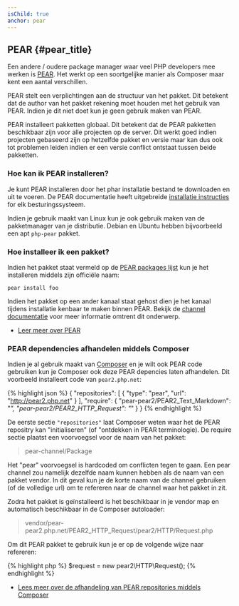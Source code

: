 ```yaml
---
isChild: true
anchor: pear
---
```


## PEAR {#pear_title}

Een andere / oudere package manager waar veel PHP developers mee werken is [PEAR][1]. Het werkt op een soortgelijke manier
als Composer maar kent een aantal verschillen.

PEAR stelt een verplichtingen aan de structuur van het pakket. Dit betekent dat de author van het pakket rekening moet houden
met het gebruik van PEAR. Indien je dit niet doet kun je geen gebruik maken van PEAR.

PEAR installeert pakketten globaal. Dit betekent dat de PEAR pakketten beschikbaar zijn voor alle projecten op de server.
Dit werkt goed indien projecten gebaseerd zijn op hetzelfde pakket en versie maar kan dus ook tot problemen
leiden indien er een versie conflict ontstaat tussen beide pakketten.

### Hoe kan ik PEAR installeren?

Je kunt PEAR installeren door het phar installatie bestand te downloaden en uit te voeren. De PEAR documentatie heeft
uitgebreide [installatie instructies][2] for elk besturingssysteem.

Indien je gebruik maakt van Linux kun je ook gebruik maken van de pakketmanager van je distributie. Debian en Ubuntu hebben
bijvoorbeeld een apt ``php-pear`` pakket.

### Hoe installeer ik een pakket?

Indien het pakket staat vermeld op de [PEAR packages lijst][3] kun je het installeren middels zijn officiële naam:

    pear install foo
    
Indien het pakket op een ander kanaal staat gehost dien je het kanaal tijdens installatie kenbaar te maken binnen PEAR.
Bekijk de [channel documentatie][4] voor meer informatie omtrent dit onderwerp.

* [Leer meer over PEAR][1]

### PEAR dependencies afhandelen middels Composer

Indien je al gebruik maakt van [Composer][5] en je wilt ook PEAR code gebruiken kun je Composer ook deze PEAR depencies laten
afhandelen. Dit voorbeeld installeert code van `pear2.php.net`:

{% highlight json %}
{
    "repositories": [
        {
            "type": "pear",
            "url": "http://pear2.php.net"
        }
    ],
    "require": {
        "pear-pear2/PEAR2_Text_Markdown": "*",
        "pear-pear2/PEAR2_HTTP_Request": "*"
    }
}
{% endhighlight %}

De eerste sectie `"repositories"` laat Composer weten waar het de PEAR repositry kan "initialiseren" (of "ontdekken in PEAR terminologie).
De require sectie plaatst een voorvoegsel voor de naam van het pakket:

> pear-channel/Package

Het "pear" voorvoegsel is hardcoded om conflicten tegen te gaan. Een pear channel zou namelijk dezelfde naam kunnen hebben als de naam van een pakket vendor. In dit geval kun je de korte naam
van de channel gebruiken (of de volledige url) om te refereren naar de channel waar het pakket in zit.

Zodra het pakket is geïnstalleerd is het beschikbaar in je vendor map en automatisch beschikbaar in de Composer autoloader:

> vendor/pear-pear2.php.net/PEAR2_HTTP_Request/pear2/HTTP/Request.php

Om dit PEAR pakket te gebruik kun je er op de volgende wijze naar refereren:

{% highlight php %}
$request = new pear2\HTTP\Request();
{% endhighlight %}

* [Lees meer over de afhandeling van PEAR repositories middels Composer][6]

[1]: http://pear.php.net/
[2]: http://pear.php.net/manual/en/installation.getting.php
[3]: http://pear.php.net/packages.php
[4]: http://pear.php.net/manual/en/guide.users.commandline.channels.php
[5]: /#composer_and_packagist
[6]: http://getcomposer.org/doc/05-repositories.md#pear
